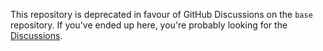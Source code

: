 This repository is deprecated in favour of GitHub Discussions on the `base` repository. If you've ended up here, you're probably looking for the [Discussions](https://www.redeclipse.net/discuss).
